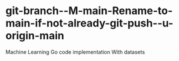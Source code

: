 # git-branch--M-main-Rename-to-main-if-not-already-git-push--u-origin-main
Machine Learning Go code implementation With datasets
